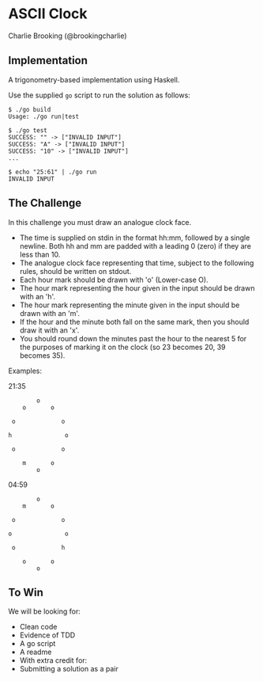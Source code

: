 # ASCII Clock

Charlie Brooking (@brookingcharlie)

## Implementation

A trigonometry-based implementation using Haskell.

Use the supplied `go` script to run the solution as follows:

```
$ ./go build
Usage: ./go run|test

$ ./go test
SUCCESS: "" -> ["INVALID INPUT"]
SUCCESS: "A" -> ["INVALID INPUT"]
SUCCESS: "10" -> ["INVALID INPUT"]
...

$ echo "25:61" | ./go run
INVALID INPUT
```

## The Challenge

In this challenge you must draw an analogue clock face.

* The time is supplied on stdin in the format hh:mm, followed by a single newline.
  Both hh and mm are padded with a leading 0 (zero) if they are less than 10.
* The analogue clock face representing that time, subject to the following rules,
  should be written on stdout.
* Each hour mark should be drawn with 'o' (Lower-case O).
* The hour mark representing the hour given in the input should be drawn with an 'h'.
* The hour mark representing the minute given in the input should be drawn with an 'm'.
* If the hour and the minute both fall on the same mark, then you should draw it with an 'x'.
* You should round down the minutes past the hour to the nearest 5 for the
  purposes of marking it on the clock (so 23 becomes 20, 39 becomes 35).

Examples:

21:35

```
        o
    o       o

 o             o

h               o

 o             o

    m       o
        o
```

04:59

```
        o
    m       o

 o             o

o               o

 o             h

    o       o
        o
```

## To Win

We will be looking for:

* Clean code
* Evidence of TDD
* A go script
* A readme
* With extra credit for:
* Submitting a solution as a pair
